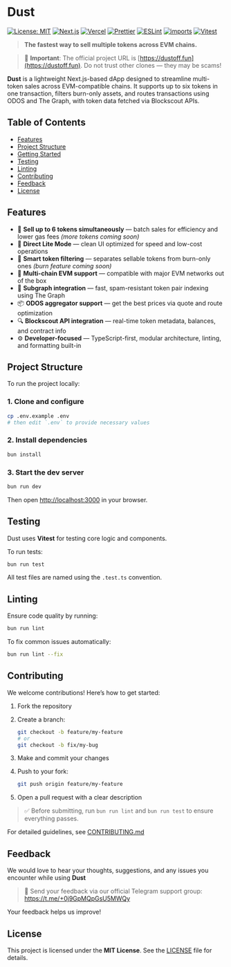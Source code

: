 # Dust

[![License: MIT](https://img.shields.io/badge/License-MIT-yellow.svg)](https://opensource.org/licenses/MIT) [![Next.js](https://img.shields.io/badge/Next.js-black?style=flat&logo=next.js&logoColor=white)](https://nextjs.org/) [![Vercel](https://img.shields.io/badge/Vercel-000000?style=flat&logo=vercel&logoColor=white)](https://vercel.com/) [![Prettier](https://img.shields.io/badge/Code%20Style-Prettier-green.svg)](https://github.com/prettier/prettier) [![ESLint](https://img.shields.io/badge/Code%20Style-ESLint-blueviolet)](https://eslint.org/) [![imports](https://img.shields.io/badge/%20imports-unused-red)](https://github.com/sweeetio/eslint-plugin-unused-imports) [![Vitest](https://img.shields.io/badge/Test-Vitest-brightgreen)](https://vitest.dev/)

> **The fastest way to sell multiple tokens across EVM chains.**

> 🚨 **Important**: The official project URL is [https://dustoff.fun](https://dustoff.fun). Do not trust other clones — they may be scams!

**Dust** is a lightweight Next.js-based dApp designed to streamline multi-token sales across EVM-compatible chains. It supports up to six tokens in one transaction, filters burn-only assets, and routes transactions using ODOS and The Graph, with token data fetched via Blockscout APIs.

## Table of Contents

- [Features](#features)
- [Project Structure](#project-structure)
- [Getting Started](#getting-started)
- [Testing](#testing)
- [Linting](#linting)
- [Contributing](#contributing)
- [Feedback](#feedback)
- [License](#license)

## Features

- 🔄 **Sell up to 6 tokens simultaneously** — batch sales for efficiency and lower gas fees _(more tokens coming soon)_
- 🌙 **Direct Lite Mode** — clean UI optimized for speed and low-cost operations
- 🔎 **Smart token filtering** — separates sellable tokens from burn-only ones _(burn feature coming soon)_
- 🔗 **Multi-chain EVM support** — compatible with major EVM networks out of the box
- 🧠 **Subgraph integration** — fast, spam-resistant token pair indexing using The Graph
- 📦 **ODOS aggregator support** — get the best prices via quote and route optimization
- 🔍 **Blockscout API integration** — real-time token metadata, balances, and contract info
- ⚙️ **Developer-focused** — TypeScript-first, modular architecture, linting, and formatting built-in

## Project Structure

To run the project locally:

### 1. Clone and configure

```bash
cp .env.example .env
# then edit `.env` to provide necessary values
```

### 2. Install dependencies

```bash
bun install
```

### 3. Start the dev server

```bash
bun run dev
```

Then open [http://localhost:3000](http://localhost:3000) in your browser.

## Testing

Dust uses **Vitest** for testing core logic and components.

To run tests:

```bash
bun run test
```

All test files are named using the `.test.ts` convention.

## Linting

Ensure code quality by running:

```bash
bun run lint
```

To fix common issues automatically:

```bash
bun run lint --fix
```

## Contributing

We welcome contributions! Here’s how to get started:

1. Fork the repository
2. Create a branch:

   ```bash
   git checkout -b feature/my-feature
   # or
   git checkout -b fix/my-bug
   ```

3. Make and commit your changes
4. Push to your fork:

   ```bash
   git push origin feature/my-feature
   ```

5. Open a pull request with a clear description

> ✅ Before submitting, run `bun run lint` and `bun run test` to ensure everything passes.

For detailed guidelines, see [CONTRIBUTING.md](CONTRIBUTING.md)

## Feedback

We would love to hear your thoughts, suggestions, and any issues you encounter while using **Dust**

> 📢 Send your feedback via our official Telegram support group: https://t.me/+0j9GpMQpGsU5MWQy

Your feedback helps us improve!

## License

This project is licensed under the **MIT License**. See the [LICENSE](LICENSE) file for details.
